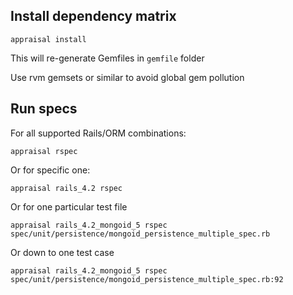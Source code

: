 ## Install dependency matrix

    appraisal install

This will re-generate Gemfiles in `gemfile` folder

Use rvm gemsets or similar to avoid global gem pollution

## Run specs

For all supported Rails/ORM combinations:

    appraisal rspec

Or for specific one:

    appraisal rails_4.2 rspec

Or for one particular test file

    appraisal rails_4.2_mongoid_5 rspec spec/unit/persistence/mongoid_persistence_multiple_spec.rb

Or down to one test case

    appraisal rails_4.2_mongoid_5 rspec spec/unit/persistence/mongoid_persistence_multiple_spec.rb:92
